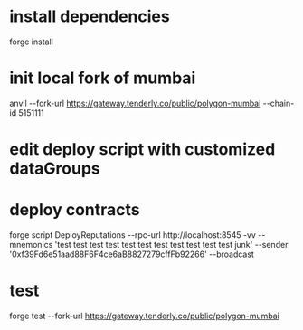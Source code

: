 # install dependencies
forge install

# init local fork of mumbai
anvil --fork-url https://gateway.tenderly.co/public/polygon-mumbai --chain-id 5151111

# edit deploy script with customized dataGroups

# deploy contracts
forge script DeployReputations --rpc-url http://localhost:8545 -vv --mnemonics 'test test test test test test test test test test test junk' --sender '0xf39Fd6e51aad88F6F4ce6aB8827279cffFb92266' --broadcast

# test
forge test --fork-url https://gateway.tenderly.co/public/polygon-mumbai